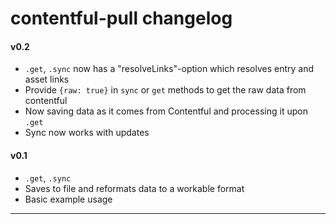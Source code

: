 # contentful-pull changelog

#### v0.2
  - `.get`, `.sync` now has a "resolveLinks"-option which resolves entry and asset links
  - Provide `{raw: true}` in `sync` or `get` methods to get the raw data from contentful
  - Now saving data as it comes from Contentful and processing it upon `.get`
  - Sync now works with updates

#### v0.1
  - `.get`, `.sync`
  - Saves to file and reformats data to a workable format
  - Basic example usage

---
